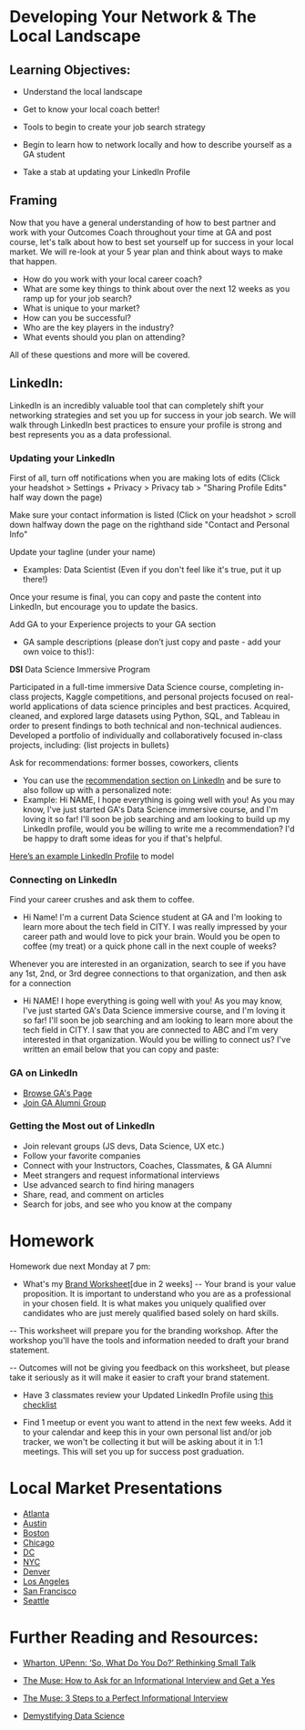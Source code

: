 
# Developing Your Network & The Local Landscape

## Learning Objectives:

* Understand the local landscape 

* Get to know your local coach better! 

* Tools to begin to create your job search strategy 

* Begin to learn how to network locally and how to describe yourself as a GA student 

* Take a stab at updating your LinkedIn Profile 

## Framing 
Now that you have a general understanding of how to best partner and work with your Outcomes Coach throughout your time at GA and post course, let's talk about how to best set yourself up for success in your local market. We will re-look at your 5 year plan and think about ways to make that happen. 

* How do you work with your local career coach? 
* What are some key things to think about over the next 12 weeks as you ramp up for your job search? 
* What is unique to your market? 
* How can you be successful? 
* Who are the key players in the industry? 
* What events should you plan on attending? 

All of these questions and more will be covered. 

## LinkedIn: 

LinkedIn is an incredibly valuable tool that can completely shift your networking strategies and set you up for success in your job search. We will walk through LinkedIn best practices to ensure your profile is strong and best represents you as a data professional. 


### Updating your LinkedIn 
First of all, turn off notifications when you are making lots of edits (Click your headshot > Settings + Privacy > Privacy tab > "Sharing Profile Edits" half way down the page)

Make sure your contact information is listed (Click on your headshot > scroll down halfway down the page on the righthand side "Contact and Personal Info" 

Update your tagline (under your name)
- Examples: Data Scientist (Even if you don't feel like it's true, put it up there!) 

Once your resume is final, you can copy and paste the content into LinkedIn, but encourage you to update the basics.

Add GA to your Experience projects to your GA section 
- GA sample descriptions (please don’t just copy and paste - add your own voice to this!):

**DSI**
Data Science Immersive Program

Participated in a full-time immersive Data Science course, completing in-class projects, Kaggle competitions, and personal projects focused on real-world applications of data science principles and best practices. Acquired, cleaned, and explored large datasets using Python, SQL, and Tableau in order to present findings to both technical and non-technical audiences. Developed a portfolio of individually and collaboratively focused in-class projects, including: {list projects in bullets}

Ask for recommendations: former bosses, coworkers, clients 
- You can use the [recommendation section on LinkedIn](https://www.linkedin.com/help/linkedin/answer/96/request-a-recommendation?lang=en) and be sure to also follow up with a personalized note: 
- Example: Hi NAME, I hope everything is going well with you! As you may know, I've just started GA's Data Science immersive course, and I'm loving it so far! I'll soon be job searching and am looking to build up my LinkedIn profile, would you be willing to write me a recommendation? I'd be happy to draft some ideas for you if that's helpful. 

[Here’s an example LinkedIn Profile](https://www.linkedin.com/in/christinemovius) to model

### Connecting on LinkedIn
Find your career crushes and ask them to coffee.
- Hi Name! I'm a current Data Science student at GA and I'm looking to learn more about the tech field in CITY. I was really impressed by your career path and would love to pick your brain. Would you be open to coffee (my treat) or a quick phone call in the next couple of weeks? 

Whenever you are interested in an organization, search to see if you have any 1st, 2nd, or 3rd degree connections to that organization, and then ask for a connection
- Hi NAME! I hope everything is going well with you! As you may know, I've just started GA's Data Science immersive course, and I'm loving it so far! I'll soon be job searching and am looking to learn more about the tech field in CITY. I saw that you are connected to ABC and I'm very interested in that organization. Would you be willing to connect us? I've written an email below that you can copy and paste: 

### GA on LinkedIn 
- [Browse GA's Page](https://www.linkedin.com/edu/alumni?id=150005&trk=edu-up-nav-menu-alumni) 
- [Join GA Alumni Group](https://www.linkedin.com/edu/alumni?id=150005&trk=edu-up-nav-menu-alumni) 

### Getting the Most out of LinkedIn
- Join relevant groups (JS devs, Data Science, UX etc.) 
- Follow your favorite companies 
- Connect with your Instructors, Coaches, Classmates, & GA Alumni
- Meet strangers and request informational interviews 
- Use advanced search to find hiring managers 
- Share, read, and comment on articles 
- Search for jobs, and see who you know at the company

# Homework
Homework due next Monday at 7 pm: 
- What's my [Brand Worksheet]((https://docs.google.com/forms/d/e/1FAIpQLSc9PPBX7vEuNaHHfgWy9JwKGFTAiogpKN917wKmgcnKEGWA8w/viewform) )[due in 2 weeks]
-- Your brand is your value proposition. It is important to understand who you are as a professional in your chosen field. It is what makes you uniquely qualified over candidates who are just merely qualified based solely on hard skills. 

-- This worksheet will prepare you for the branding workshop. After the workshop you'll have the tools and information needed to draft your brand statement. 

-- Outcomes will not be giving you feedback on this worksheet, but please take it seriously as it will make it easier to craft your brand statement.

- Have 3 classmates review your Updated LinkedIn Profile using [this checklist](https://drive.google.com/file/d/1jBKyqnvVNXo2jdtFxD3YrnLW0WkgPEne/view) 

- Find 1 meetup or event you want to attend in the next few weeks. Add it to your calendar and keep this in your own personal list and/or job tracker, we won't be collecting it but will be asking about it in 1:1 meetings. This will set you up for success post graduation.

# Local Market Presentations 

- [Atlanta](https://docs.google.com/presentation/d/1h8WOZ_kYwyN0lWkXMuPyx8ppLepdzRqhgczECv9aiUA/edit?usp=sharing)
- [Austin](https://drive.google.com/open?id=1sR-VoxH80vNvjGSjO8TXeqFY_LvYh3FK) 
- [Boston](https://drive.google.com/open?id=13tVLlJzetBF2qOotZYnK4cJyCWY9rk-J)
- [Chicago](https://drive.google.com/drive/folders/0B79n4qzQBXGkZkQ5M0pOZVhwOEE)
- [DC](https://drive.google.com/open?id=1cNx2C7UgDJWYIWvlWf9kjblAy9n78xWt)
- [NYC](https://docs.google.com/presentation/d/1ZHfUEONzNlev1rxO4YYabqUfZo-g0AgA8t7gHqEhrpk/edit?usp=sharing) 
- [Denver](https://drive.google.com/open?id=12Qvr_bq7j12JX9HoQKY1FOgYdupLdvW8)
- [Los Angeles](https://drive.google.com/drive/folders/0B2TA2w6EftvNeWJzaTJTbjNSLTQ)
- [San Francisco](https://drive.google.com/file/d/0B5K--i6yxjUjTEo2U1BiZDBkcWc/view)
- [Seattle](https://drive.google.com/file/d/1XUZLQ2WyX1TwywXg63QotIHd2aSS4IT-/view?usp=sharing)


# Further Reading and Resources: 
- [Wharton, UPenn: ‘So, What Do You Do?’ Rethinking Small Talk](http://knowledge.wharton.upenn.edu/article/so-what-do-you-do-rethinking-small-talk/?utm_source=Sailthru&utm_medium=email&utm_campaign=%2A%20New%20BOTW%20Template%2011/8/15&utm_term=Sunday%20-%20Best%20of%20The%20Web)

- [The Muse: How to Ask for an Informational Interview and Get a Yes](https://www.themuse.com/advice/how-to-ask-for-an-informational-interview-and-get-a-yes)

- [The Muse: 3 Steps to a Perfect Informational Interview](https://www.themuse.com/advice/3-steps-to-a-perfect-informational-interview)

- [Demystifying Data Science](https://datascopeanalytics.com/blog/demystifying-data-science/)
